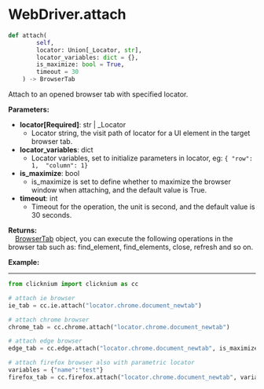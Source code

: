 
# WebDriver.attach

```python
def attach(
        self,
        locator: Union[_Locator, str],
        locator_variables: dict = {},
        is_maximize: bool = True,
        timeout = 30
    ) -> BrowserTab
```  

Attach to an opened browser tab with specified locator.

**Parameters:**  
- **locator[Required]**: str | _Locator  
    - Locator string, the visit path of locator for a UI element in the target browser tab. 
- **locator_variables**: dict  
    - Locator variables, set to initialize parameters in locator, eg: `{ "row": 1,  "column": 1}`
- **is_maximize**: bool  
    - is_maximize is set to define whether to maximize the browser window when attaching, and the default value is True.  
- **timeout**: int  
    - Timeout for the operation, the unit is second, and the default value is 30 seconds. 

**Returns:**  
    &emsp;[BrowserTab](browsertab.md) object, you can execute the following operations in the browser tab such as: find_element, find_elements, close, refresh and so on.

**Example:**
***
```python
from clicknium import clicknium as cc

# attach ie browser
ie_tab = cc.ie.attach("locator.chrome.document_newtab")

# attach chrome browser
chrome_tab = cc.chrome.attach("locator.chrome.document_newtab")

# attach edge browser
edge_tab = cc.edge.attach("locator.chrome.document_newtab", is_maximize = False)

# attach firefox browser also with parametric locator
variables = {"name":"test"}
firefox_tab = cc.firefox.attach("locator.chrome.document_newtab", variables, timeout = 10)
```